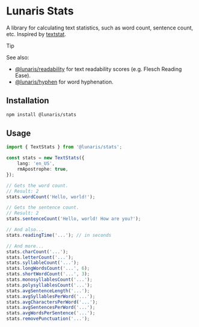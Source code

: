 # Lunaris Stats

A library for calculating text statistics, such as word count, sentence count, etc. Inspired by [textstat](https://github.com/textstat/textstat).

> [!TIP]
> See also:
>   - [@lunaris/readability](https://github.com/LunarisApp/text-tools/tree/main/packages/readability) for text readability scores (e.g. Flesch Reading Ease).
>   - [@lunaris/hyphen](https://github.com/LunarisApp/text-tools/tree/main/packages/hyphen) for word hyphenation.

## Installation

```bash
npm install @lunaris/stats
```

## Usage

```typescript
import { TextStats } from '@lunaris/stats';

const stats = new TextStats({
    lang: 'en_US',
    rmApostrophe: true,
});

// Gets the word count.
// Result: 2
stats.wordCount('Hello, world!');

// Gets the sentence count.
// Result: 2
stats.sentenceCount('Hello, world! How are you?');

// And also...
stats.readingTime('...'); // in seconds

// And more...
stats.charCount('...');
stats.letterCount('...');
stats.syllableCount('...');
stats.longWordsCount('...', 6);
stats.shortWordCount('...', 3);
stats.monosyllablesCount('...');
stats.polysyllablesCount('...');
stats.avgSentenceLength('...');
stats.avgSyllablesPerWord('...');
stats.avgCharactersPerWord('...');
stats.avgSentencesPerWord('...');
stats.avgWordsPerSentence('...');
stats.removePunctuation('...');
```